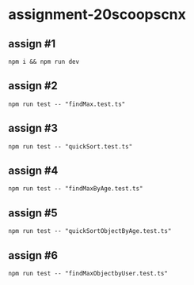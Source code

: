 # assignment-20scoopscnx

## assign #1

    npm i && npm run dev

## assign #2

    npm run test -- "findMax.test.ts"

## assign #3

    npm run test -- "quickSort.test.ts"

## assign #4

    npm run test -- "findMaxByAge.test.ts"

## assign #5

    npm run test -- "quickSortObjectByAge.test.ts"

## assign #6

    npm run test -- "findMaxObjectbyUser.test.ts"
